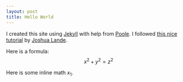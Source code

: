 ```yaml
---
layout: post
title: Hello World
---
```


I created this site using [Jekyll](http://jekyllrb.com/) with help from [Poole](https://github.com/poole/poole).  I followed [this nice tutorial](http://joshualande.com/jekyll-github-pages-poole/) by [Joshua Lande](http://joshualande.com/).

Here is a formula: $$x^2 + y^2 = z^2$$

Here is some inline math $x_1$.

